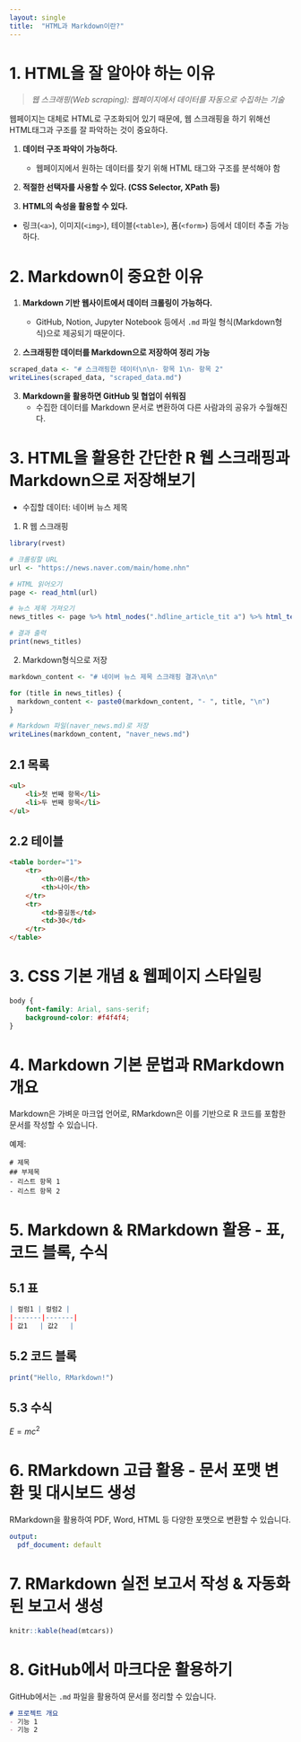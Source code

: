 ```yaml
---
layout: single
title:  "HTML과 Markdown이란?"
---
```


# 1. HTML을 잘 알아야 하는 이유

> *웹 스크래핑(Web scraping): 웹페이지에서 데이터를 자동으로 수집하는 기술*

웹페이지는 대체로 HTML로 구조화되어 있기 때문에, 웹 스크래핑을 하기 위해선
HTML태그과 구조를 잘 파악하는 것이 중요하다.

1. **데이터 구조 파악이 가능하다.**
   - 웹페이지에서 원하는 데이터를 찾기 위해 HTML 태그와 구조를 분석해야 함

2. **적절한 선택자를 사용할 수 있다. (CSS Selector, XPath 등)**

3. **HTML의 속성을 활용할 수 있다.**
- 링크(`<a>`), 이미지(`<img>`), 테이블(`<table>`), 폼(`<form>`) 등에서 데이터 추출 가능하다.

# 2. Markdown이 중요한 이유
1. **Markdown 기반 웹사이트에서 데이터 크롤링이 가능하다.**
   - GitHub, Notion, Jupyter Notebook 등에서 `.md` 파일 형식(Markdown형식)으로 제공되기 때문이다.

2. **스크래핑한 데이터를 Markdown으로 저장하여 정리 가능**
```r
scraped_data <- "# 스크래핑한 데이터\n\n- 항목 1\n- 항목 2"
writeLines(scraped_data, "scraped_data.md")
```

3. **Markdown을 활용하면 GitHub 및 협업이 쉬워짐**
   - 수집한 데이터를 Markdown 문서로 변환하여 다른 사람과의 공유가 수월해진다.
  
# 3. HTML을 활용한 간단한 R 웹 스크래핑과 Markdown으로 저장해보기
- 수집할 데이터: 네이버 뉴스 제목

1. R 웹 스크래핑  

```r
library(rvest)

# 크롤링할 URL
url <- "https://news.naver.com/main/home.nhn"

# HTML 읽어오기
page <- read_html(url)

# 뉴스 제목 가져오기
news_titles <- page %>% html_nodes(".hdline_article_tit a") %>% html_text()

# 결과 출력
print(news_titles)
```

2. Markdown형식으로 저장

```r
markdown_content <- "# 네이버 뉴스 제목 스크래핑 결과\n\n"

for (title in news_titles) {
  markdown_content <- paste0(markdown_content, "- ", title, "\n")
}

# Markdown 파일(naver_news.md)로 저장
writeLines(markdown_content, "naver_news.md")
```






## 2.1 목록
```html
<ul>
    <li>첫 번째 항목</li>
    <li>두 번째 항목</li>
</ul>
```

## 2.2 테이블
```html
<table border="1">
    <tr>
        <th>이름</th>
        <th>나이</th>
    </tr>
    <tr>
        <td>홍길동</td>
        <td>30</td>
    </tr>
</table>
```

# 3. CSS 기본 개념 & 웹페이지 스타일링
```css
body {
    font-family: Arial, sans-serif;
    background-color: #f4f4f4;
}
```

# 4. Markdown 기본 문법과 RMarkdown 개요

Markdown은 가벼운 마크업 언어로, RMarkdown은 이를 기반으로 R 코드를 포함한 문서를 작성할 수 있습니다.

예제:
```
# 제목
## 부제목
- 리스트 항목 1
- 리스트 항목 2
```

# 5. Markdown & RMarkdown 활용 - 표, 코드 블록, 수식

## 5.1 표

```r
| 컬럼1 | 컬럼2 |
|-------|-------|
| 값1   | 값2   |
```

## 5.2 코드 블록
```r
print("Hello, RMarkdown!")
```

## 5.3 수식
$E=mc^2$

# 6. RMarkdown 고급 활용 - 문서 포맷 변환 및 대시보드 생성

RMarkdown을 활용하여 PDF, Word, HTML 등 다양한 포맷으로 변환할 수 있습니다.

```yaml
output:
  pdf_document: default
```

# 7. RMarkdown 실전 보고서 작성 & 자동화된 보고서 생성

```r
knitr::kable(head(mtcars))
```

# 8. GitHub에서 마크다운 활용하기

GitHub에서는 `.md` 파일을 활용하여 문서를 정리할 수 있습니다.

```md
# 프로젝트 개요
- 기능 1
- 기능 2
